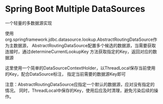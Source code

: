 # Spring Boot Multiple DataSources

一个轻量的多数据源实现

使用org.springframework.jdbc.datasource.lookup.AbstractRoutingDataSource作为主数据源，
AbstractRoutingDataSource配置多个候选的数据源，当需要获取连接时，通过determineCurrentLookupKey
方法获取指定的Key，返回对应的数据源

这里使用一个简单的DataSourceContextHolder，以ThreadLocal保存当前使用的Key，配合DataSource标注，
指定当前需要的数据源Key即可

注意：AbstractRoutingDataSource应指定一个默认的数据源，应对没有指定的情况。
同时，ThreadLocal中保存的Key，使用后应及时清理，避免污染后续的操作。
